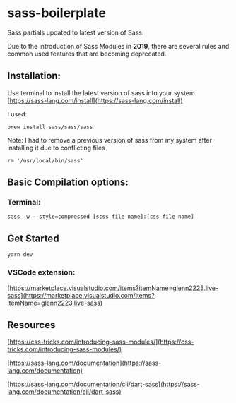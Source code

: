 # sass-boilerplate

Sass partials updated to latest version of Sass.

Due to the introduction of Sass Modules in **2019**, there are several rules and common used features that are becoming deprecated.

## Installation:

Use terminal to install the latest version of sass into your system. [https://sass-lang.com/install](https://sass-lang.com/install)

I used:

```
brew install sass/sass/sass
```

Note: I had to remove a previous version of sass from my system after installing it due to conflicting files

```
rm '/usr/local/bin/sass'
```

## Basic Compilation options:

### Terminal:

```
sass -w --style=compressed [scss file name]:[css file name]
```

## Get Started

```
yarn dev
```

### VSCode extension:

[https://marketplace.visualstudio.com/items?itemName=glenn2223.live-sass](https://marketplace.visualstudio.com/items?itemName=glenn2223.live-sass)

## Resources

[https://css-tricks.com/introducing-sass-modules/](https://css-tricks.com/introducing-sass-modules/)

[https://sass-lang.com/documentation](https://sass-lang.com/documentation)

[https://sass-lang.com/documentation/cli/dart-sass](https://sass-lang.com/documentation/cli/dart-sass)
